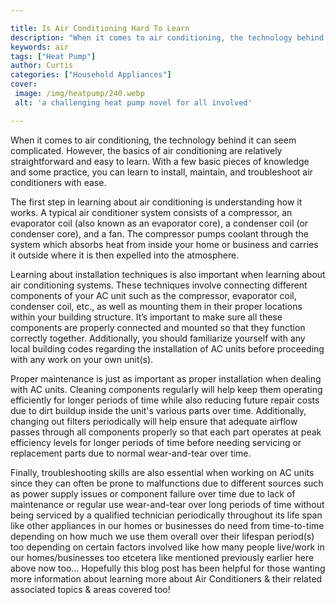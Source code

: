 ```yaml
---

title: Is Air Conditioning Hard To Learn
description: "When it comes to air conditioning, the technology behind it can seem complicated. However, the basics of air conditioning are rela...scroll on and keep learning"
keywords: air
tags: ["Heat Pump"]
author: Curtis
categories: ["Household Appliances"]
cover: 
 image: /img/heatpump/240.webp
 alt: 'a challenging heat pump novel for all involved'

---
```


When it comes to air conditioning, the technology behind it can seem complicated. However, the basics of air conditioning are relatively straightforward and easy to learn. With a few basic pieces of knowledge and some practice, you can learn to install, maintain, and troubleshoot air conditioners with ease. 

The first step in learning about air conditioning is understanding how it works. A typical air conditioner system consists of a compressor, an evaporator coil (also known as an evaporator core), a condenser coil (or condenser core), and a fan. The compressor pumps coolant through the system which absorbs heat from inside your home or business and carries it outside where it is then expelled into the atmosphere. 

Learning about installation techniques is also important when learning about air conditioning systems. These techniques involve connecting different components of your AC unit such as the compressor, evaporator coil, condenser coil, etc., as well as mounting them in their proper locations within your building structure. It’s important to make sure all these components are properly connected and mounted so that they function correctly together. Additionally, you should familiarize yourself with any local building codes regarding the installation of AC units before proceeding with any work on your own unit(s). 

Proper maintenance is just as important as proper installation when dealing with AC units. Cleaning components regularly will help keep them operating efficiently for longer periods of time while also reducing future repair costs due to dirt buildup inside the unit's various parts over time. Additionally, changing out filters periodically will help ensure that adequate airflow passes through all components properly so that each part operates at peak efficiency levels for longer periods of time before needing servicing or replacement parts due to normal wear-and-tear over time. 

Finally, troubleshooting skills are also essential when working on AC units since they can often be prone to malfunctions due to different sources such as power supply issues or component failure over time due to lack of maintenance or regular use wear-and-tear over long periods of time without being serviced by a qualified technician periodically throughout its life span like other appliances in our homes or businesses do need from time-to-time depending on how much we use them overall over their lifespan period(s) too depending on certain factors involved like how many people live/work in our homes/businesses too etcetera like mentioned previously earlier here above now too... Hopefully this blog post has been helpful for those wanting more information about learning more about Air Conditioners & their related associated topics & areas covered too!

